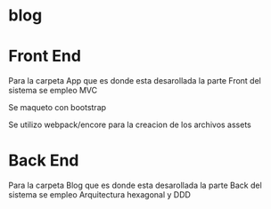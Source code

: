 ﻿# blog

# Front End
Para la carpeta App que es donde esta desarollada la parte Front del sistema se empleo MVC

Se maqueto con bootstrap

Se utilizo webpack/encore para la creacion de los archivos assets

# Back End
Para la carpeta Blog que es donde esta desarollada la parte Back del sistema se empleo Arquitectura hexagonal y DDD
